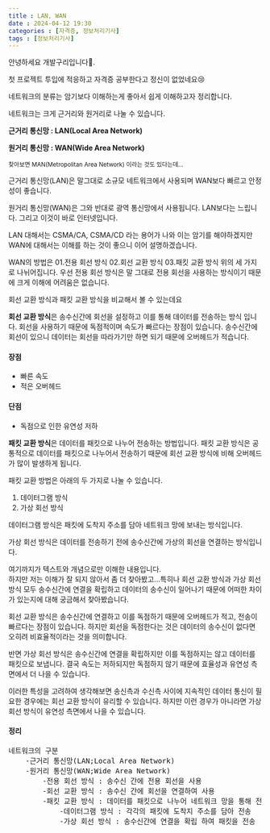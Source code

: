```yaml
---
title : LAN, WAN
date : 2024-04-12 19:30
categories : [자격증, 정보처리기사]
tags : [정보처리기사]
---
```


안녕하세요 개발구리입니다🐸. 

첫 프로젝트 투입에 적응하고 자격증 공부한다고 정신이 없었네요😢

네트워크의 분류는 암기보다 이해하는게 좋아서 쉽게 이해하고자 정리합니다.

네트워크는 크게 근거리와 원거리로 나눌 수 있습니다.

<p><b>근거리 통신망 : LAN(Local Area Network)</b></p>
<p><b>원거리 통신망 : WAN(Wide Area Network)</b></p>
<small>찾아보면 MAN(Metropolitan Area Network) 이라는 것도 있다는데...</small>

근거리 통신망(LAN)은 말그대로 소규모 네트워크에서 사용되며 WAN보다 빠르고 안정성이 좋습니다.

원거리 통신망(WAN)은 그와 반대로 광역 통신망에서 사용됩니다. LAN보다는 느립니다. 그리고 이것이 바로 인터넷입니다.

LAN 대해서는 CSMA/CA, CSMA/CD 라는 용어가 나와 이는 암기를 해야하겠지만 WAN에 대해서는 이해를 하는 것이 좋으니 이어 설명하겠습니다.

WAN의 방법은
    01.전용 회선 방식
    02.회선 교환 방식
    03.패킷 교환 방식
위의 세 가지로 나뉘어집니다. 우선 전용 회선 방식은 말 그대로 전용 회선을 사용하는 방식이기 때문에 크게 이해에 어려움은 없습니다.

회선 교환 방식과 패킷 교환 방식을 비교해서 볼 수 있는데요

<b>회선 교환 방식</b>은 송수신간에 회선을 설정하고 이를 통해 데이터를 전송하는 방식 입니다.
회선을 사용하기 때문에 독점적이며 속도가 빠르다는 장점이 있습니다.
송수신간에 회선이 있으니 데이터는 회선을 따라가기만 하면 되기 때문에 오버헤드가 적습니다.
<h4>장점</h4>
<ul>
    <li>빠른 속도</li>
    <li>적은 오버헤드</li>
</ul>
<h4>단점</h4>
<ul>
    <li>독점으로 인한 유연성 저하</li>
</ul>

<b>패킷 교환 방식</b>은 데이터를 패킷으로 나누어 전송하는 방법입니다.
패킷 교환 방식은 공통적으로 데이터를 패킷으로 나누어서 전송하기 때문에 회선 교환 방식에 비해 오버헤드가 많이 발생하게 됩니다.

패킷 교환 방법은 아래의 두 가지로 나눌 수 있습니다. 
<ol>
    <li>데이터그램 방식</li>
    <li>가상 회선 방식</li>
</ol>

데이터그램 방식은 패킷에 도착지 주소를 담아 네트워크 망에 보내는 방식입니다.

가상 회선 방식은 데이터를 전송하기 전에 송수신간에 가상의 회선을 연결하는 방식입니다.

여기까지가 텍스트와 개념으로만 이해한 내용입니다.<br>
하지만 저는 이해가 잘 되지 않아서 좀 더 찾아봤고...특히나 회선 교환 방식과 가상 회선 방식 모두 송수신간에 연결을 확립하고 데이터의 송수신이 일어나기 때문에 어떠한 차이가 있는지에 대해 궁금해서 찾아봤습니다.

회선 교환 방식은 송수신간에 연결하고 이를 독점하기 때문에 오버헤드가 적고, 전송이 빠르다는 장점이 있습니다.
하지만 회선을 독점한다는 것은 데이터의 송수신이 없다면 오히려 비효율적이라는 것을 의미합니다.

반면 가상 회선 방식은 송수신간에 연결을 확립하지만 이를 독점하지는 않고 데이터를 패킷으로 보냅니다. 결국 속도는 저하되지만 독점하지 않기 때문에 효율성과 유연성 측면에서 더 나을 수 있습니다.

이러한 특성을 고려하여 생각해보면 송신측과 수신측 사이에 지속적인 데이터 통신이 필요한 경우에는 회선 교환 방식이 유리할 수 있습니다.
하지만 이런 경우가 아니라면 가상 회선 방식이 유연성 측면에서 나을 수 있습니다.

<h4>정리</h4>
<pre>
네트워크의 구분
    -근거리 통신망(LAN;Local Area Network)
    -원거리 통신망(WAN;Wide Area Network)
        -전용 회선 방식 : 송수신 간에 전용 회선을 사용
        -회선 교환 방식 : 송수신 간에 회선을 연결하여 사용
        -패킷 교환 방식 : 데이터를 패킷으로 나누어 네트워크 망을 통해 전송
            -데이터그램 방식 : 각각의 패킷에 도착지 주소를 담아 전송
            -가상 회선 방식 : 송수신간에 연결을 확립 하여 패킷을 전송
</pre>